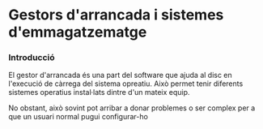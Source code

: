 # Gestors d'arrancada i sistemes d'emmagatzematge

### Introducció

El gestor d'arrancada és una part del software que ajuda al disc en l'execució de càrrega del sistema opreatiu. Això permet tenir diferents sistemes operatius instal·lats dintre d'un mateix equip. 

No obstant, això sovint pot arribar a donar problemes o ser complex per a que un usuari normal pugui configurar-ho


